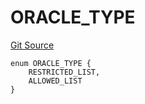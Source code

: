 # ORACLE_TYPE
[Git Source](https://github.com/thrackle-io/tron/blob/ee06788a23623ed28309de5232eaff934d34a0fe/src/protocol/economic/ruleProcessor/RuleCodeData.sol)


```solidity
enum ORACLE_TYPE {
    RESTRICTED_LIST,
    ALLOWED_LIST
}
```

